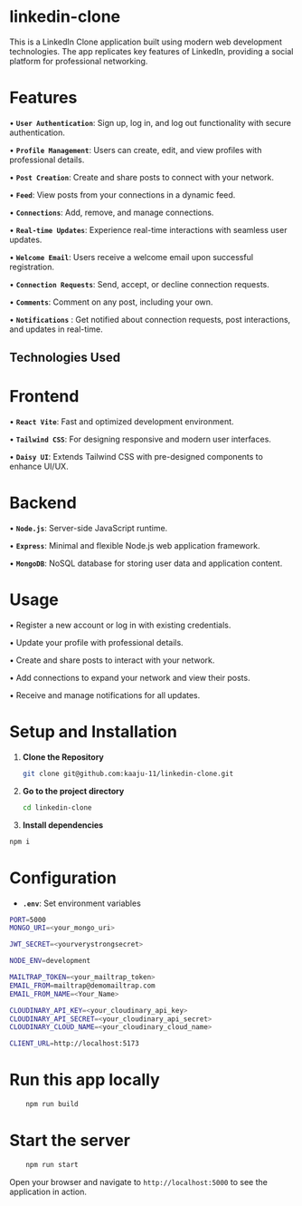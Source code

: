 # linkedin-clone

This is a LinkedIn Clone application built using modern web development technologies. The app replicates key features of LinkedIn, providing a social platform for professional networking.

# Features

• **` User Authentication `**: Sign up, log in, and log out functionality with secure authentication.

• **` Profile Management `**: Users can create, edit, and view profiles with professional details.

• **` Post Creation `**: Create and share posts to connect with your network.

• **` Feed `**: View posts from your connections in a dynamic feed.

• **` Connections `**: Add, remove, and manage connections.

• **` Real-time Updates `**: Experience real-time interactions with seamless user updates.

• **` Welcome Email `**: Users receive a welcome email upon successful registration.

• **` Connection Requests `**: Send, accept, or decline connection requests.

• **` Comments `**: Comment on any post, including your own.

• **` Notifications `** : Get notified about connection requests, post interactions, and updates in real-time.


## Technologies Used

# Frontend

• **` React Vite `**: Fast and optimized development environment.

• **` Tailwind CSS `**: For designing responsive and modern user interfaces.

• **` Daisy UI `**: Extends Tailwind CSS with pre-designed components to enhance UI/UX.

# Backend

• **` Node.js `**: Server-side JavaScript runtime.

• **` Express `**: Minimal and flexible Node.js web application framework.

• **` MongoDB `**: NoSQL database for storing user data and application content.


# Usage

• Register a new account or log in with existing credentials.

• Update your profile with professional details.

• Create and share posts to interact with your network.

• Add connections to expand your network and view their posts.

• Receive and manage notifications for all updates.

# Setup and Installation

1. **Clone the Repository**
    ```bash
    git clone git@github.com:kaaju-11/linkedin-clone.git
    ```
2. **Go to the project directory**
   ```bash
   cd linkedin-clone
   ```
3.  **Install dependencies**
   ```bash
   npm i
   ```

# Configuration
- **`.env`**: Set environment variables

```bash
PORT=5000
MONGO_URI=<your_mongo_uri>

JWT_SECRET=<yourverystrongsecret>

NODE_ENV=development

MAILTRAP_TOKEN=<your_mailtrap_token>
EMAIL_FROM=mailtrap@demomailtrap.com
EMAIL_FROM_NAME=<Your_Name>

CLOUDINARY_API_KEY=<your_cloudinary_api_key>
CLOUDINARY_API_SECRET=<your_cloudinary_api_secret>
CLOUDINARY_CLOUD_NAME=<your_cloudinary_cloud_name>

CLIENT_URL=http://localhost:5173
```
# Run this app locally
```bash
    npm run build
```
# Start the server
```bash
    npm run start
```
  
Open your browser and navigate to `http://localhost:5000` to see the application in action.

